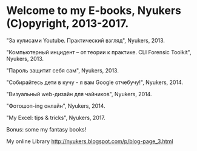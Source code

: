 # Welcome to my E-books, Nyukers (C)opyright, 2013-2017.
"За кулисами Youtube. Практический взгляд", Nyukers, 2013.

"Компьютерный инцидент – от теории к практике. CLI Forensic Toolkit", Nyukers, 2013.

"Пароль защитит себя сам", Nyukers, 2013.

"Собирайтесь дети в кучу - я вам Google отчебучу!", Nyukers, 2014.

"Визуальный web-дизайн для чайников", Nyukers, 2014.

"Фотошоп-ing онлайн", Nyukers, 2014.

"My Excel: tips & tricks", Nyukers, 2017.

Bonus: some my fantasy books!

My online Library http://nyukers.blogspot.com/p/blog-page_3.html
